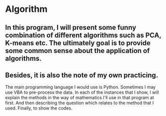 # Algorithm
## In this program, I will present some funny combination of different algorithms such as PCA, K-means etc. The ultimately goal is to provide some common sense about the application of algorithms. 
Besides, it is also the note of my own practicing. 
---
The main programming language I would use is Python. Sometimes I may use VBA to pre-process the data. In each of the instances that I show, I will explain the methods in the way of mathematics I'll use in that program at first. And then describing the question which relates to the method that I used. Finally, to show the codes. 
